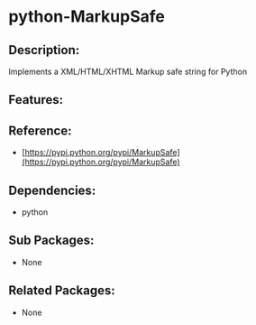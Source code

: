 # python-MarkupSafe

## Description:

Implements a XML/HTML/XHTML Markup safe string for Python

## Features:

## Reference:

* [https://pypi.python.org/pypi/MarkupSafe](https://pypi.python.org/pypi/MarkupSafe)

## Dependencies:

* python

## Sub Packages:

* None

## Related Packages:

* None

